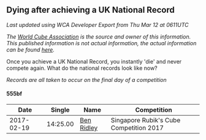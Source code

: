 ## Dying after achieving a UK National Record 

*Last updated using WCA Developer Export from Thu Mar 12 at 0611UTC*

*The [World Cube Association](https://www.worldcubeassociation.org) is the source and owner of this information. This published information is not actual information, the actual information can be found [here](https://www.worldcubeassociation.org/results).*

Once you achieve a UK National Record, you instantly 'die' and never compete again. What do the national records look like now?

*Records are all taken to occur on the final day of a competition*

#### 555bf

|Date|Single|Name|Competition|  
|--|--|--|--|  
|2017-02-19|14:25.00|[Ben Ridley](https://www.worldcubeassociation.org/persons/2016RIDL01)|Singapore Rubik's Cube Competition 2017|  
